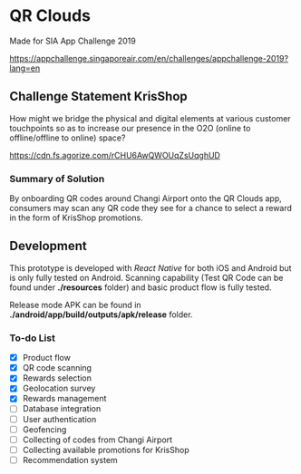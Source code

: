 # QR Clouds

Made for SIA App Challenge 2019

https://appchallenge.singaporeair.com/en/challenges/appchallenge-2019?lang=en

## Challenge Statement KrisShop

How might we bridge the physical and digital elements at various customer touchpoints so as to increase our presence in the O2O (online to offline/offline to online) space?

https://cdn.fs.agorize.com/rCHU6AwQWOUqZsUqghUD

### Summary of Solution

By onboarding QR codes around Changi Airport onto the QR Clouds app, consumers may scan any QR code they see for a chance to select a reward in the form of KrisShop promotions.

## Development

This prototype is developed with *React Native* for both iOS and Android but is only fully tested on Android. Scanning capability (Test QR Code can be found under **./resources** folder) and basic product flow is fully tested. 

Release mode APK can be found in **./android/app/build/outputs/apk/release** folder.

### To-do List

- [x] Product flow
- [x] QR code scanning
- [x] Rewards selection
- [x] Geolocation survey
- [x] Rewards management
- [ ] Database integration
- [ ] User authentication
- [ ] Geofencing
- [ ] Collecting of codes from Changi Airport
- [ ] Collecting available promotions for KrisShop
- [ ] Recommendation system
